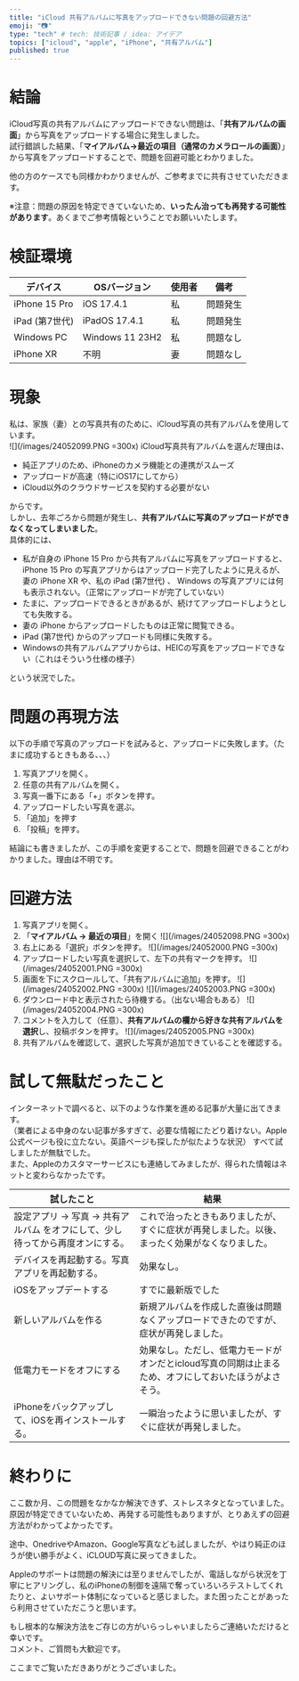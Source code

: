 ```yaml
---
title: "iCloud 共有アルバムに写真をアップロードできない問題の回避方法"
emoji: "📷"
type: "tech" # tech: 技術記事 / idea: アイデア
topics: ["icloud", "apple", "iPhone", "共有アルバム"]
published: true
---
```


# 結論
iCloud写真の共有アルバムにアップロードできない問題は、「**共有アルバムの画面**」から写真をアップロードする場合に発生しました。  
試行錯誤した結果、「**マイアルバム→最近の項目（通常のカメラロールの画面）**」から写真をアップロードすることで、問題を回避可能とわかりました。  

他の方のケースでも同様かわかりませんが、ご参考までに共有させていただきます。  

※注意：問題の原因を特定できていないため、**いったん治っても再発する可能性があります**。あくまでご参考情報ということでお願いいたします。

# 検証環境
| デバイス       | OSバージョン    | 使用者 | 備考     |
| -------------- | --------------- | ------ | -------- |
| iPhone 15 Pro  | iOS 17.4.1      | 私     | 問題発生 |
| iPad (第7世代) | iPadOS 17.4.1   | 私     | 問題発生 |
| Windows PC     | Windows 11 23H2 | 私     | 問題なし |
| iPhone XR      | 不明            | 妻     | 問題なし |

# 現象

私は、家族（妻）との写真共有のために、iCloud写真の共有アルバムを使用しています。  
![](/images/24052099.PNG =300x)
iCloud写真共有アルバムを選んだ理由は、
- 純正アプリのため、iPhoneのカメラ機能との連携がスムーズ
- アップロードが高速（特にiOS17にしてから）
- iCloud以外のクラウドサービスを契約する必要がない

からです。  
しかし、去年ごろから問題が発生し、**共有アルバムに写真のアップロードができなくなってしまいました**。  
具体的には、

- 私が自身の iPhone 15 Pro から共有アルバムに写真をアップロードすると、iPhone 15 Pro の写真アプリからはアップロード完了したように見えるが、妻の iPhone XR や、私の iPad (第7世代) 、 Windows の写真アプリには何も表示されない。（正常にアップロードが完了していない）
- たまに、アップロードできるときがあるが、続けてアップロードしようとしても失敗する。
- 妻の iPhone からアップロードしたものは正常に閲覧できる。 
- iPad (第7世代) からのアップロードも同様に失敗する。
- Windowsの共有アルバムアプリからは、HEICの写真をアップロードできない（これはそういう仕様の様子）

という状況でした。  


# 問題の再現方法
以下の手順で写真のアップロードを試みると、アップロードに失敗します。（たまに成功するときもある、、、）

1. 写真アプリを開く。
2. 任意の共有アルバムを開く。
3. 写真一番下にある「+」ボタンを押す。
4. アップロードしたい写真を選ぶ。
5. 「追加」を押す
6. 「投稿」を押す。

結論にも書きましたが、この手順を変更することで、問題を回避できることがわかりました。理由は不明です。

# 回避方法

1. 写真アプリを開く。
2. 「**マイアルバム → 最近の項目**」を開く
    ![](/images/24052098.PNG =300x)
3. 右上にある「選択」ボタンを押す。
    ![](/images/24052000.PNG =300x)
4. アップロードしたい写真を選択して、左下の共有マークを押す。
    ![](/images/24052001.PNG =300x)
5. 画面を下にスクロールして、「共有アルバムに追加」を押す。
    ![](/images/24052002.PNG =300x)
    ![](/images/24052003.PNG =300x)
6. ダウンロード中と表示されたら待機する。（出ない場合もある）
    ![](/images/24052004.PNG =300x)
7. コメントを入力して（任意）、**共有アルバムの欄から好きな共有アルバムを選択**し、投稿ボタンを押す。
    ![](/images/24052005.PNG =300x)
8. 共有アルバムを確認して、選択した写真が追加できていることを確認する。

# 試して無駄だったこと
インターネットで調べると、以下のような作業を進める記事が大量に出てきます。  
（業者による中身のない記事が多すぎて、必要な情報にたどり着けない。Apple公式ページも役に立たない。英語ページも探したが似たような状況）
すべて試しましたが無駄でした。  
また、Appleのカスタマーサービスにも連絡してみましたが、得られた情報はネットと変わらなかったです。  

| 試したこと                                                                    | 結果                                                                                           |
| ----------------------------------------------------------------------------- | ---------------------------------------------------------------------------------------------- |
| 設定アプリ → 写真 → 共有アルバム をオフにして、少し待ってから再度オンにする。 | これで治ったときもありましたが、すぐに症状が再発しました。以後、まったく効果がなくなりました。 |
| デバイスを再起動する。写真アプリを再起動する。                                | 効果なし。                                                                             |
| iOSをアップデートする|すでに最新版でした|
| 新しいアルバムを作る                                                          | 新規アルバムを作成した直後は問題なくアップロードできたのですが、症状が再発しました。           |
| 低電力モードをオフにする | 効果なし。ただし、低電力モードがオンだとicloud写真の同期は止まるため、オフにしておいたほうがよさそう。 |
| iPhoneをバックアップして、iOSを再インストールする。                           | 一瞬治ったように思いましたが、すぐに症状が再発しました。                                       |


# 終わりに
ここ数か月、この問題をなかなか解決できず、ストレスネタとなっていました。  
原因が特定できていないため、再発する可能性もありますが、とりあえずの回避方法がわかってよかったです。  

途中、OnedriveやAmazon、Google写真なども試しましたが、やはり純正のほうが使い勝手がよく、iCLOUD写真に戻ってきました。

Appleのサポートは問題の解決には至りませんでしたが、電話しながら状況を丁寧にヒアリングし、私のiPhoneの制御を遠隔で奪っていろいろテストしてくれたりと、よいサポート体制になっていると感じました。また困ったことがあったら利用させていただこうと思います。

もし根本的な解決方法をご存じの方がいらっしゃいましたらご連絡いただけると幸いです。  
コメント、ご質問も大歓迎です。  

ここまでご覧いただきありがとうございました。





